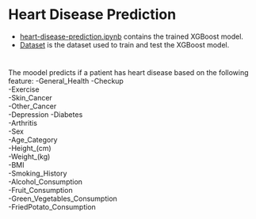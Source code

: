 # Heart Disease Prediction
- [heart-disease-prediction.ipynb](heart-disease-prediction.ipynb) contains the trained XGBoost model.
- [Dataset](https://www.kaggle.com/datasets/alphiree/cardiovascular-diseases-risk-prediction-dataset) is the dataset used to train and test the XGBoost model.
#
The moodel predicts if a patient has heart disease based on the following feature:
-General_Health	
-Checkup	
-Exercise	
-Skin_Cancer	
-Other_Cancer	
-Depression	
-Diabetes	
-Arthritis	
-Sex	
-Age_Category	
-Height_(cm)	
-Weight_(kg)	
-BMI	
-Smoking_History	
-Alcohol_Consumption	
-Fruit_Consumption	
-Green_Vegetables_Consumption	
-FriedPotato_Consumption
